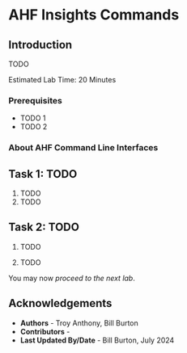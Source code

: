 # AHF Insights Commands 

## Introduction
TODO

Estimated Lab Time: 20 Minutes

### Prerequisites
- TODO 1
- TODO 2


### About AHF Command Line Interfaces

## Task 1:  TODO
1.  TODO
2.  TODO
## Task 2:  TODO 

1.  TODO


2.  TODO




You may now *proceed to the next lab*.  

## Acknowledgements
* **Authors** - Troy Anthony, Bill Burton
* **Contributors** - 
* **Last Updated By/Date** - Bill Burton, July  2024
